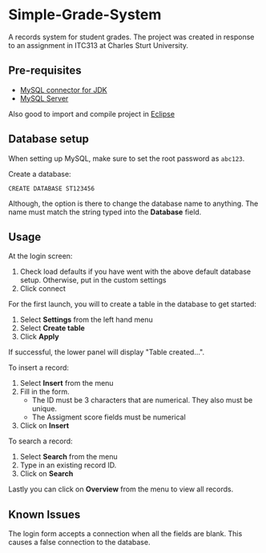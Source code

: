 # Simple-Grade-System
A records system for student grades. The project was created in response to an assignment in ITC313 at Charles Sturt University.

## Pre-requisites
* [MySQL connector for JDK](https://dev.mysql.com/downloads/connector/j/)
* [MySQL Server](http://dev.mysql.com/downloads/mysql/)

Also good to import and compile project in [Eclipse](http://www.eclipse.org/)

## Database setup

When setting up MySQL, make sure to set the root password as `abc123`.

Create a database:

`CREATE DATABASE ST123456`

Although, the option is there to change the database name to anything. The name must match the string typed into the **Database** field.

## Usage

At the login screen:
1.  Check load defaults if you have went with the above default database setup. Otherwise, put in the custom settings
2.  Click connect

For the first launch, you will to create a table in the database to get started:
1.  Select **Settings** from the left hand menu
2.  Select **Create table**
3.  Click **Apply**

If successful, the lower panel will display "Table created...".

To insert a record:
1.  Select **Insert** from the menu
2.  Fill in the form.
    * The ID must be 3 characters that are numerical. They also must be unique.
    * The Assigment score fields must be numerical
3.  Click on **Insert**

To search a record:
1.  Select **Search** from the menu
2.  Type in an existing record ID.
3.  Click on **Search**

Lastly you can click on **Overview** from the menu to view all records.

## Known Issues
The login form accepts a connection when all the fields are blank. This causes a false connection to the database.
